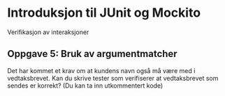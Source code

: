 # Introduksjon til JUnit og Mockito

Verifikasjon av interaksjoner

## Oppgave 5: Bruk av argumentmatcher

Det har kommet et krav om at kundens navn også må være med i vedtaksbrevet. Kan du skrive tester som 
verifiserer at vedtaksbrevet som sendes er korrekt? (Du kan ta inn utkommentert kode)


